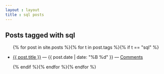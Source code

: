 ```yaml
---
layout : layout
title : sql posts
---
```


<h2>Posts tagged with sql</h2>
<ul class="tagged-posts">
{% for post in site.posts %}{% for t in post.tags %}{% if t == "sql" %}
	<li><p><a href="{{ post.url }}">{{ post.title }}</a> &mdash; {{ post.date | date: "%B %d" }} &mdash; <a href="{{ post.url }}#disqus_thread">Comments</a></p></li>
{% endif %}{% endfor %}{% endfor %}
</ul>
